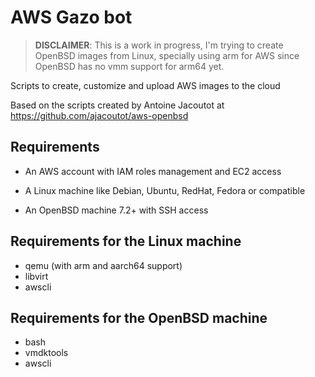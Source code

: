 # AWS Gazo bot

> **DISCLAIMER**: This is a work in progress, I'm trying to create OpenBSD images from Linux, specially using arm for AWS since OpenBSD has no vmm support for arm64 yet.

Scripts to create, customize and upload AWS images to the cloud

Based on the scripts created by Antoine Jacoutot at https://github.com/ajacoutot/aws-openbsd

## Requirements

* An AWS account with IAM roles management and EC2 access

* A Linux machine like Debian, Ubuntu, RedHat, Fedora or compatible

* An OpenBSD machine 7.2+ with SSH access

## Requirements for the Linux machine

* qemu (with arm and aarch64 support)
* libvirt
* awscli

## Requirements for the OpenBSD machine

* bash
* vmdktools
* awscli
